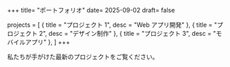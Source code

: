 +++
title= "ポートフォリオ"
date= 2025-09-02
draft= false

projects = [
  { title = "プロジェクト 1", desc = "Web アプリ開発" },
  { title = "プロジェクト 2", desc = "デザイン制作" },
  { title = "プロジェクト 3", desc = "モバイルアプリ" },
]
+++

私たちが手がけた最新のプロジェクトをご覧ください。


